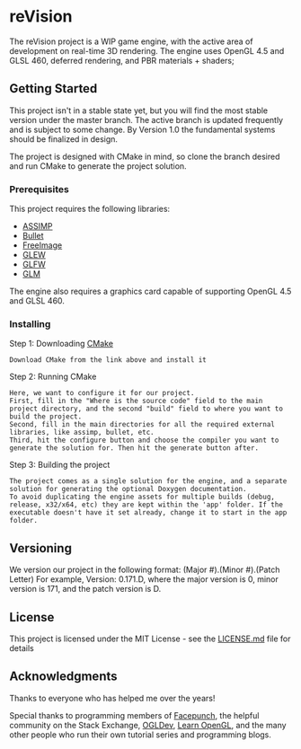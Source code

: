 # reVision

The reVision project is a WIP game engine, with the active area of development on real-time 3D rendering.
The engine uses OpenGL 4.5 and GLSL 460, deferred rendering, and PBR materials + shaders;

## Getting Started

This project isn't in a stable state yet, but you will find the most stable version under the master branch.
The active branch is updated frequently and is subject to some change. By Version 1.0 the fundamental systems should be finalized in design.

The project is designed with CMake in mind, so clone the branch desired and run CMake to generate the project solution.

### Prerequisites

This project requires the following libraries:
* [ASSIMP](http://www.assimp.org/)
* [Bullet](http://bulletphysics.org/wordpress/)
* [FreeImage](http://freeimage.sourceforge.net/)
* [GLEW](http://glew.sourceforge.net/)
* [GLFW](http://www.glfw.org/)
* [GLM](https://glm.g-truc.net/0.9.9/index.html)

The engine also requires a graphics card capable of supporting OpenGL 4.5 and GLSL 460.

### Installing

Step 1: Downloading [CMake](https://cmake.org/)

```
Download CMake from the link above and install it
```

Step 2: Running CMake

```
Here, we want to configure it for our project.
First, fill in the "Where is the source code" field to the main project directory, and the second "build" field to where you want to build the project.
Second, fill in the main directories for all the required external libraries, like assimp, bullet, etc.
Third, hit the configure button and choose the compiler you want to generate the solution for. Then hit the generate button after.
```

Step 3: Building the project

```
The project comes as a single solution for the engine, and a separate solution for generating the optional Doxygen documentation.
To avoid duplicating the engine assets for multiple builds (debug, release, x32/x64, etc) they are kept within the 'app' folder. If the executable doesn't have it set already, change it to start in the app folder.
```

## Versioning

We version our project in the following format: (Major #).(Minor #).(Patch Letter)
For example, Version: 0.171.D, where the major version is 0, minor version is 171, and the patch version is D.

## License

This project is licensed under the MIT License - see the [LICENSE.md](LICENSE.md) file for details

## Acknowledgments

Thanks to everyone who has helped me over the years!

Special thanks to programming members of [Facepunch](https://forum.facepunch.com/f/), the helpful community on the Stack Exchange, [OGLDev](http://ogldev.atspace.co.uk/index.html), [Learn OpenGL](https://learnopengl.com), and the many other people who run their own tutorial series and programming blogs.